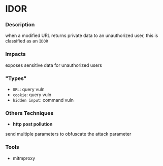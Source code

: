 # IDOR

### Description

when a modified URL returns private data to an unauthorized user, this is
classified as an `IDOR`

### Impacts

exposes sensitive data for unauthorized users

### "Types"

- `URL`: query vuln
- `cookie`: query vuln
- `hidden input`: command vuln

### Others Techniques

- **http post pollution**

send multiple parameters to obfuscate the attack parameter

### Tools

- mitmproxy

